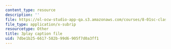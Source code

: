 ```yaml
---
content_type: resource
description: ''
file: https://ol-ocw-studio-app-qa.s3.amazonaws.com/courses/8-01sc-classical-mechanics-fall-2016/7dbe1b256617582b99d6905f7d0a3ff1_rd9d0WBFzt8.vtt
file_type: application/x-subrip
resourcetype: Other
title: 3play caption file
uid: 7dbe1b25-6617-582b-99d6-905f7d0a3ff1
---
```

